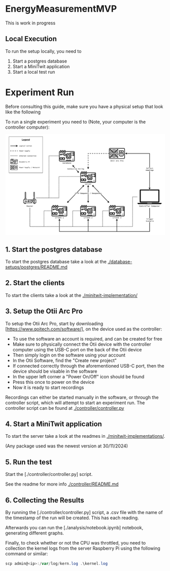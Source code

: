 # EnergyMeasurementMVP
This is work in progress

## Local Execution
To run the setup locally, you need to 

1. Start a postgres database
2. Start a MiniTwit application
3. Start a local test run

# Experiment Run
Before consulting this guide, make sure you have a physical setup that look like the following

To run a single experiment you need to (Note, your computer is the controller computer):

![](/media/ExperimentDesign-1.png)

## 1. Start the postgres database
To start the postgres database take a look at the [./database-setups/postgres/README.md](./database-setups/postgres/README.md)

## 2. Start the clients
To start the clients take a look at the [./minitwit-implementation/](./client/README.md)

## 3. Setup the Otii Arc Pro
To setup the Otii Arc Pro, start by downloading [https://www.qoitech.com/software/], on the device used as the controller:

- To use the software an account is required, and can be created for free
- Make sure to physically connect the Otii device with the controller computer using the USB-C port on the back of the Otii device
- Then simply login on the software using your account
- In the Otii Software, find the "Create new project"
- If connected correctly through the aforementioned USB-C port, then the device should be visable in the software
- In the upper left corner a "Power On/Off"  icon should be found
- Press this once to power on the device
- Now it is ready to start recordings

Recordings can either be started manually in the software, or through the controller script, which will attempt to start an experiment run.
The controller script can be found at [./controller/controller.py](./controller/controller.py)

## 4. Start a MiniTwit application
To start the server take a look at the readmes in [./minitwit-implementations/](./minitwit-implementations/).

(Any package used was the newest version at 30/11/2024)

## 5. Run the test
Start the [./controller/controller.py] script.

See the readme for more info [./controller/README.md](./controller/README.md)

## 6. Collecting the Results
By running the [./controller/controller.py] script, a .csv file with the name of the timestamp of the run will be created. This has each reading.

Afterwards you can run the [./analysis/notebook.ipynb] notebook, generating different graphs.

Finally, to check whether or not the CPU was throttled, you need to collection the kernel logs from the server Raspberry Pi using the following command or similar:

```powershell
scp admin@<ip>:/var/log/kern.log .\kernel.log
```

